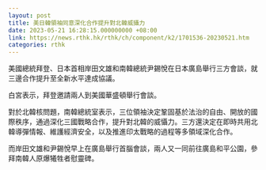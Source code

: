 ```yaml
---
layout: post
title: 美日韓領袖同意深化合作提升對北韓威攝力
date: 2023-05-21 16:28:15.000000000 +08:00
link: https://news.rthk.hk/rthk/ch/component/k2/1701536-20230521.htm
categories: rthk
---
```


美國總統拜登、日本首相岸田文雄和南韓總統尹錫悅在日本廣島舉行三方會談，就三邊合作提升至全新水平達成協議。

白宮表示，拜登邀請兩人到美國華盛頓舉行會談。

對於北韓核問題，南韓總統室表示，三位領袖決定鞏固基於法治的自由、開放的國際秩序，通過深化三國戰略合作，提升對北韓的威懾力。三方還決定在即時共用北韓導彈情報、維護經濟安全，以及推進印太戰略的過程等多領域深化合作。

而岸田文雄和尹錫悅早上在廣島舉行首腦會談，兩人又一同前往廣島和平公園，參拜南韓人原爆犧牲者慰靈碑。
